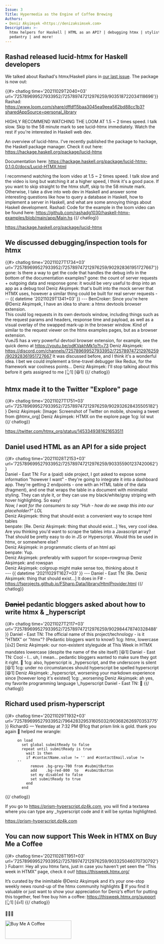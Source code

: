 ```yaml
---
Issue: 3
Title: Hypermedia as the Engine of Coffee Brewing
Authors:
- Deniz Akşimşek <https://denizaksimsek.com>
Description: >-
  htmx helpers for Haskell | HTML as an API? | debugging htmx | stylistic 
  pedantry | and more!
---
```


## Rashad released lucid-htmx for Haskell developers

We talked about Rashad's htmx/Haskell plans in [our last issue][]. The package 
is now out:

{{#> chatlog time='20211029T2040+03' url='725789699527933952/725789747212976259/903518722034118696'}}
Rashad: <https://www.loom.com/share/dffdf15baa3045ea9eea562bd88cc1b3?sharedAppSource=personal_library>
  
  HIGHLY RECOMMEND WATCHING THE LOOM AT 1.5 ~ 2 times speed. I talk slow. Skip 
  to the 58 minute mark to see lucid-htmx immediately. Watch the rest if you're 
  interested in Haskell web dev.
  
  An overview of lucid-htmx. I've recently published the package to hackage, 
  the Haskell package manager. Check it out here: <https://hackage.haskell.org/package/lucid-htmx>
  
  Documentation here: <https://hackage.haskell.org/package/lucid-htmx-0.1.0.0/docs/Lucid-HTMX.html>
  
  I recommend watching the loom video at 1.5 ~ 2 times speed. I talk slow and 
  the video is long but watching it at a higher speed, I think it's a good 
  pace. If you want to skip straight to the htmx stuff, skip to the 58 minute 
  mark. Otherwise, I take a dive into web dev in Haskell and answer some 
  interesting questions like how to query a database in Haskell, how to 
  implement a server in Haskell, and what are some annoying things about 
  Haskell development. 
Rashad: Code for the example in the loom video can be found here: <https://github.com/rashadg1030/haskell-htmx-examples/blob/main/app/Main.hs>
{{/ chatlog}}

<https://hackage.haskell.org/package/lucid-htmx>

[our last issue]: /issue/2


## We discussed debugging/inspection tools for htmx

{{#> chatlog time='20211027T1734+03' url='725789699527933952/725789747212976259/902928361951727667'}}
gone: Is there a way to get the code that handles the debug info in the bottom 
  of the documentation examples?
gone: the count of server requests + outgoing data and response
gone: it would be very useful to drop into an app as a debug tool
Deniz Akşimşek: that's built into the mock server that HTMX uses, however a 
  similar thing could be built for real server requests
--- {{ datetime '20211029T1341+03' }} ---
BenCroker: Since you're here @Deniz Akşimşek, I have an idea to share: a htmx 
  devtools browser extension. \
  This could log requests in its own devtools window, including things such as 
  the request params and headers, response time and payload, as well as a 
  visual overlay of the swapped mark-up in the browser window. Kind of similar 
  to the request viewer on the htmx examples pages, but as a browser 
  extension.\
  VueJS has a very powerful devtool browser extension, for example, see the quick demo at https://youtu.be/odKVakhMk1o?t=73
Deniz Akşimşek: <https://discord.com/channels/725789699527933952/725789747212976259/902928361951727667>
  It was discussed before, and I think it's a wonderful idea. I bet we could 
  implement a time-travel debugger like Redux, for the framework war coolness 
  points...
Deniz Akşimşek: I'll stop talking about this before it gets assigned to me [👆1] [😆1]
{{/ chatlog}}


## htmx made it to the Twitter "Explore" page

{{#> chatlog time='20211027T1751+03' url='725789699527933952/725789747212976259/902932628435505182'}}
Deniz Akşimşek: [Image: Screenshot of Twitter on mobile, showing a tweet from 
  @htmx_org]
Deniz Akşimşek: HTMX on the explore page
1cg: lol wut
{{/ chatlog}}

<https://twitter.com/htmx_org/status/1453349381621653511>


## Daniel used HTML as an API for a side project

{{#> chatlog time='20211028T2153+03' url='725789699527933952/725789747212976259/903355901237420062'}}  
Daniel - East TN: For a (paid) side project, I got asked to expose some 
  information "however I want" - they're going to integrate it into a dashboard
  app. They're getting 2 endpoints - one with an HTML table of the data 
  (fragment), and one that wraps the table in a document with minimalist 
  styling. They can style it, or they can use my black/white/gray striping with 
  hover highlighting. So easy! \
  _Now, I wait for the consumers to say "Huh - how do we swap this into our placeholder?" LOL_  
Deniz Akşimşek: thing that should exist: a convenient way to scrape html tables  
benpate: [Re. Deniz Akşimşek: thing that should exist...] Yes, very cool idea.
  Are you thinking you'd want to scrape the tables into a Javascript array?
  That should be pretty easy to do in JS or Hyperscript.  Would this be used in 
  htmx, or somewhere else?  
Deniz Akşimşek: in programmatic clients of an html api  
benpate: Yup.  
Deniz Akşimşek:  preferably with support for scope=rowgroup
Deniz Akşimşek: and rowspan  
Deniz Akşimşek: colgroup might make sense too, thinking about it  
--- {{ datetime '20211029T1627+03' }} ---
Daniel - East TN: [Re. Deniz Akşimşek: thing that should exist...] It does in F#
  \- <https://fsprojects.github.io/FSharp.Data/library/HtmlProvider.html>
{{/ chatlog}}


## <del>Daniel</del> pedantic bloggers asked about how to write htmx & _hyperscript

{{#> chatlog time='20211027T2117+03' url='725789699527933952/725789747212976259/902984478740328488'}}
Daniel - East TN: The official name of this project/technology - is it "HTMX" 
  or "htmx"? (Pedantic bloggers want to know!)
1cg: htmx, lowercase [👍2]
Deniz Akşimşek: our non-existent styleguide at This Week in HTMX mandates 
  lowercase (despite the name of the site itself) [😆1] 
Daniel - East TN: Cool - I... uh, I mean... pedantic bloggers wanted to make 
  sure they got it right. 🙂
1cg: also, hyperscript is _hyperscript, and the underscore is silent [😆1]
1cg: under no circumstances should hyperscript be spelled hyperscript [😆1]
Deniz Akşimşek: _hyperscript, worsening your markdown experience since [however
  long it's existed]
1cg: _worsening
Deniz Akşimşek: ah yes, my favorite programming language \\_hyperscript
Daniel - East TN: 🤣
{{/ chatlog}}


## Richard used prism-hyperscript

{{#> chatlog time='20211029T1932+03' url='725789699527933952/796428329531605032/903682626970353775'}}
RichardG — Yesterday at 7:32 PM @1cg that prism link is gold. thank you again 🙂 helped me wrangle:
  
  <figure>

  ~~~ hyperscript
  on load 
    set global submitReady to false
    repeat until submitReady is true
      wait 1s then
      if #contactName.value != '' and #contactEmail.value != ''
        remove .bg-grey-700 from #submitButton
        add    .bg-red-800  to   #submitButton
        set my disabled to false
        set submitReady to true
      end
    end
  ~~~
  </figure>
{{/ chatlog}}

If you go to <https://prism-hyperscript.dz4k.com>, you will find a textarea 
where you can type any _hyperscript code and it will be syntax highlighted.

<https://prism-hyperscript.dz4k.com>


## You can now support This Week in HTMX on Buy Me a Coffee

{{#> chatlog time='20211028T1951+03' url='725789699527933952/725789747212976259/903325046070730792'}}
Fubarrr: Hey all you htmx fans, just in case you haven’t yet seen the “This 
  week in HTMX” page, check it out! https://thisweek.htmx.org/ 
  
  It’s curated by the  inimitable @Deniz Akşimşek  and it’s your one-stop 
  weekly news round-up of the htmx community highlights 💪 If you find it 
  valuable or just want to show your appreciation for Deniz’s effort for 
  putting this together, feel free buy him a coffee: 
  https://thisweek.htmx.org/support [👆1] [👍1]
{{/ chatlog}}

💙💙💙

<a href="https://www.buymeacoffee.com/dz4k" target="_blank"><img src="https://cdn.buymeacoffee.com/buttons/v2/lato-blue.png" alt="Buy Me A Coffee" style="height: 60px !important;width: 217px !important;" ></a>

